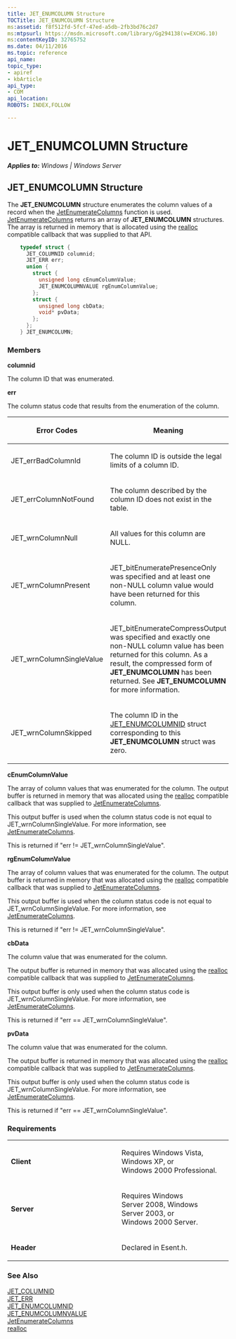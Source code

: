 ```yaml
---
title: JET_ENUMCOLUMN Structure
TOCTitle: JET_ENUMCOLUMN Structure
ms:assetid: f8f512fd-5fcf-47ed-a5db-2fb3bd76c2d7
ms:mtpsurl: https://msdn.microsoft.com/library/Gg294138(v=EXCHG.10)
ms:contentKeyID: 32765752
ms.date: 04/11/2016
ms.topic: reference
api_name: 
topic_type: 
- apiref
- kbArticle
api_type: 
- COM
api_location: 
ROBOTS: INDEX,FOLLOW

---
```


# JET_ENUMCOLUMN Structure


_**Applies to:** Windows | Windows Server_

## JET_ENUMCOLUMN Structure

The **JET_ENUMCOLUMN** structure enumerates the column values of a record when the [JetEnumerateColumns](gg269321\(v=exchg.10\).md) function is used. [JetEnumerateColumns](gg269321\(v=exchg.10\).md) returns an array of **JET_ENUMCOLUMN** structures. The array is returned in memory that is allocated using the [realloc](https://msdn.microsoft.com/library/xbebcx7d.aspx) compatible callback that was supplied to that API.

```cpp
    typedef struct {
      JET_COLUMNID columnid;
      JET_ERR err;
      union {
        struct {
          unsigned long cEnumColumnValue;
          JET_ENUMCOLUMNVALUE rgEnumColumnValue;
        };
        struct {
          unsigned long cbData;
          void* pvData;
        };
      };
    } JET_ENUMCOLUMN;
```

### Members

**columnid**

The column ID that was enumerated.

**err**

The column status code that results from the enumeration of the column.

<table>
<colgroup>
<col style="width: 50%" />
<col style="width: 50%" />
</colgroup>
<thead>
<tr class="header">
<th><p>Error Codes</p></th>
<th><p>Meaning</p></th>
</tr>
</thead>
<tbody>
<tr class="odd">
<td><p>JET_errBadColumnId</p></td>
<td><p>The column ID is outside the legal limits of a column ID.</p></td>
</tr>
<tr class="even">
<td><p>JET_errColumnNotFound</p></td>
<td><p>The column described by the column ID does not exist in the table.</p></td>
</tr>
<tr class="odd">
<td><p>JET_wrnColumnNull</p></td>
<td><p>All values for this column are NULL.</p></td>
</tr>
<tr class="even">
<td><p>JET_wrnColumnPresent</p></td>
<td><p>JET_bitEnumeratePresenceOnly was specified and at least one non-NULL column value would have been returned for this column.</p></td>
</tr>
<tr class="odd">
<td><p>JET_wrnColumnSingleValue</p></td>
<td><p>JET_bitEnumerateCompressOutput was specified and exactly one non-NULL column value has been returned for this column. As a result, the compressed form of <strong>JET_ENUMCOLUMN</strong> has been returned. See <strong>JET_ENUMCOLUMN</strong> for more information.</p></td>
</tr>
<tr class="even">
<td><p>JET_wrnColumnSkipped</p></td>
<td><p>The column ID in the <a href="gg269251(v=exchg.10).md">JET_ENUMCOLUMNID</a> struct corresponding to this <strong>JET_ENUMCOLUMN</strong> struct was zero.</p></td>
</tr>
</tbody>
</table>


**cEnumColumnValue**

The array of column values that was enumerated for the column. The output buffer is returned in memory that was allocated using the [realloc](https://msdn.microsoft.com/library/xbebcx7d.aspx) compatible callback that was supplied to [JetEnumerateColumns](gg269321\(v=exchg.10\).md).

This output buffer is used when the column status code is not equal to JET_wrnColumnSingleValue. For more information, see [JetEnumerateColumns](gg269321\(v=exchg.10\).md).

This is returned if "err \!= JET_wrnColumnSingleValue".

**rgEnumColumnValue**

The array of column values that was enumerated for the column. The output buffer is returned in memory that was allocated using the [realloc](https://msdn.microsoft.com/library/xbebcx7d.aspx) compatible callback that was supplied to [JetEnumerateColumns](gg269321\(v=exchg.10\).md).

This output buffer is used when the column status code is not equal to JET_wrnColumnSingleValue. For more information, see [JetEnumerateColumns](gg269321\(v=exchg.10\).md).

This is returned if "err \!= JET_wrnColumnSingleValue".

**cbData**

The column value that was enumerated for the column.

The output buffer is returned in memory that was allocated using the [realloc](https://msdn.microsoft.com/library/xbebcx7d.aspx) compatible callback that was supplied to [JetEnumerateColumns](gg269321\(v=exchg.10\).md).

This output buffer is only used when the column status code is JET_wrnColumnSingleValue. For more information, see [JetEnumerateColumns](gg269321\(v=exchg.10\).md).

This is returned if "err == JET_wrnColumnSingleValue".

**pvData**

The column value that was enumerated for the column.

The output buffer is returned in memory that was allocated using the [realloc](https://msdn.microsoft.com/library/xbebcx7d.aspx) compatible callback that was supplied to [JetEnumerateColumns](gg269321\(v=exchg.10\).md).

This output buffer is only used when the column status code is JET_wrnColumnSingleValue. For more information, see [JetEnumerateColumns](gg269321\(v=exchg.10\).md).

This is returned if "err == JET_wrnColumnSingleValue".

### Requirements

<table>
<colgroup>
<col style="width: 50%" />
<col style="width: 50%" />
</colgroup>
<tbody>
<tr class="odd">
<td><p><strong>Client</strong></p></td>
<td><p>Requires Windows Vista, Windows XP, or Windows 2000 Professional.</p></td>
</tr>
<tr class="even">
<td><p><strong>Server</strong></p></td>
<td><p>Requires Windows Server 2008, Windows Server 2003, or Windows 2000 Server.</p></td>
</tr>
<tr class="odd">
<td><p><strong>Header</strong></p></td>
<td><p>Declared in Esent.h.</p></td>
</tr>
</tbody>
</table>


### See Also

[JET_COLUMNID](gg294104\(v=exchg.10\).md)  
[JET_ERR](gg294092\(v=exchg.10\).md)  
[JET_ENUMCOLUMNID](gg269251\(v=exchg.10\).md)  
[JET_ENUMCOLUMNVALUE](gg294052\(v=exchg.10\).md)  
[JetEnumerateColumns](gg269321\(v=exchg.10\).md)  
[realloc](https://msdn.microsoft.com/library/xbebcx7d.aspx)

